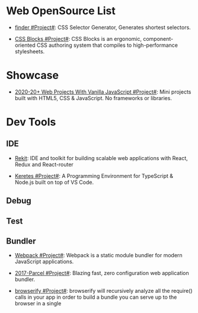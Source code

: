 # Web OpenSource List

- [finder #Project#](https://github.com/antonmedv/finder): CSS Selector Generator, Generates shortest selectors.

- [CSS Blocks #Project#](https://github.com/linkedin/css-blocks): CSS Blocks is an ergonomic, component-oriented CSS authoring system that compiles to high-performance stylesheets.

# Showcase

- [2020-20+ Web Projects With Vanilla JavaScript #Project#](https://github.com/bradtraversy/vanillawebprojects): Mini projects built with HTML5, CSS & JavaScript. No frameworks or libraries.

# Dev Tools

## IDE

- [Rekit](https://github.com/supnate/rekit): IDE and toolkit for building scalable web applications with React, Redux and React-router

- [Keretes #Project#](https://github.com/kreteshq/kretes): A Programming Environment for TypeScript & Node.js built on top of VS Code.

## Debug

## Test

## Bundler

- [Webpack #Project#](https://webpack.js.org/): Webpack is a static module bundler for modern JavaScript applications.

- [2017-Parcel #Project#](https://github.com/parcel-bundler/parcel): Blazing fast, zero configuration web application bundler.

- [browserify #Project#](https://github.com/browserify/browserify): browserify will recursively analyze all the require() calls in your app in order to build a bundle you can serve up to the browser in a single <script> tag.

- [2017-Backpack #Project#](https://github.com/jaredpalmer/backpack): Backpack is minimalistic build system for Node.js. Inspired by Facebook's create-react-app, Zeit's Next.js, and Remy's Nodemon, Backpack lets you create modern Node.js apps and services with zero configuration.

- [2017-Microbundle #Project#](https://github.com/developit/microbundle): A zero-configuration bundler for tiny modules, powered by Rollup.

- [FuseBox #Project](https://github.com/fuse-box/fuse-box): FuseBox is a bundler/module loader that combines the power of webpack, JSPM and SystemJS.

- [2019-Snowpack #Project#](https://github.com/pikapkg/snowpack): Build web applications with less tooling and 10x faster iteration. No bundler required.

- [2020-Rome #Project#](https://github.com/facebookexperimental/rome): Rome is an experimental JavaScript toolchain. It includes a compiler, linter, formatter, bundler, testing framework and more. It aims to be a comprehensive tool for anything related to the processing of JavaScript source code.

# Framework

- [Svelte #Project#](https://github.com/sveltejs/svelte): Svelte is a new way to build web applications. It's a compiler that takes your declarative components and converts them into efficient JavaScript that surgically updates the DOM.

- [Stimulus #Project#](https://github.com/stimulusjs/stimulus): A modest JavaScript framework for the HTML you already have.

- [2019-Neo #Project#](https://github.com/neomjs/neo): This is a new paradigm. If you want to enter a new era of making better Web Based User Interfaces, the following concepts will be addictive.

## State Management

- [Recoil #Project#](https://github.com/facebookexperimental/Recoil): Recoil is an experimental state management library for React apps. It provides several capabilities that are difficult to achieve with React alone, while being compatible with the newest features of React.

## Mini Program

- [wepy #Project#](https://tencent.github.io/wepy/): 让小程序支持组件化开发的框架，一个最受欢迎的小程序框架。

- [2018-mpx #Project#](https://github.com/didi/mpx): A enhanced miniprogram framework with data reactivity and deep optimizition.

- [Taro #Project#](https://github.com/NervJS/taro): 多端统一开发框架，支持用 React 的开发方式编写一次代码，生成能运行在微信小程序/百度智能小程序/支付宝小程序、H5、React Native 等的应用。

- [Remax #Project#](https://github.com/remaxjs/remax): Remax 将 React 运行在小程序环境中，让你可以使用完整的 React 进行开发。

## Scaffold

- [2018-@pika/web #Project#](https://github.com/pikapkg/web): Install npm dependencies that run directly in the browser. No Browserify, Webpack or import maps required.

- [2018-code-server #Project#](https://github.com/codercom/code-server): code-server is VS Code running on a remote server, accessible through the browser.

## Pattern Libraries

- [Material-UI #Project#](http://www.material-ui.com/#/): A Set of React Components that Implement Google's Material Design.

- [Ant Design #Project#](https://www.hugedomains.com/domain_profile.cfm?d=ant-design&e=com): An enterprise-class UI design language and React-based implementation.

- [2019-Chakra UI #Project#](https://github.com/chakra-ui/chakra-ui): ⚡️Simple, Modular & Accessible UI Components for your React Applications.

## Admin/Dashboard

- [2019-D2Admin #Project#](https://github.com/d2-projects/d2-admin): D2Admin is a fully open source and free enterprise back-end product front-end integration solution, using the latest front-end technology stack, has prepared most of the project preparations, and with a lot of sample code to help the management system agile development.

# DOM

- [Pressure.js #Project#](https://pressurejs.com/): Pressure is a JavaScript library for handling Force Touch, 3D Touch, and Pointer Pressure on the web.

## Virtual DOM

- [Snabbdom #Project#](https://github.com/snabbdom/snabbdom): A virtual DOM library with focus on simplicity, modularity, powerful features and performance.

- [asm-dom #Project#](https://github.com/mbasso/asm-dom): A minimal WebAssembly virtual DOM to build C++ SPA (Single page applications)

## Web Worker

- [Workly #Project#](https://github.com/pshihn/workly): A really simple way to move a stand-alone function/class to a worker thread.

- [workerize #Project#](https://github.com/developit/workerize): Moves a module into a Web Worker, automatically reflecting exported functions as asynchronous proxies.

- [workerize-loader #Project#](https://github.com/developit/workerize-loader): Automatically move a module into a Web Worker (Webpack loader).

- [greenlet #Project#](https://github.com/developit/greenlet): Move an async function into its own thread, a simplified single-function version of workerize.

- [2017-Comlink #Project#](https://github.com/GoogleChromeLabs/comlink): Comlink’s goal is to make WebWorkers enjoyable. Comlink removes the mental barrier of thinking about postMessage and hides the fact that you are working with workers.

## Network

- [2014-axios #Project#](https://github.com/axios/axios): Promise based HTTP client for the browser and node.js.

- [2014-request #Project](https://github.com/request/request): Request is designed to be the simplest way possible to make http calls. It supports HTTPS and follows redirects by default.

## Storage

- [2013-localForage #Project#](https://github.com/localForage/localForage): Offline storage, improved. Wraps IndexedDB, WebSQL, or localStorage using a simple but powerful API.

### Cookie

- [cookies.js #Project#](https://github.com/franciscop/cookies.js): Tastier cookies, local, session, and db storage in a tiny package. Includes subscribe() events for changes.

### DB

- [2013-Pouchdb #Project#](https://github.com/pouchdb/pouchdb): PouchDB was created to help web developers build applications that work as well offline as they do online.

- [2014-Lovefield #Project#](https://google.github.io/lovefield/): Relational Database With Schema

- [LokiJS #Project#](https://github.com/techfort/LokiJS): LokiJS is a document oriented database written in javascript, Its purpose is to store javascript objects as documents in a nosql fashion and retrieve them with a similar mechanism.

- [2017-Lowdb #Project#](https://github.com/typicode/lowdb): Small JSON database for Node, Electron and the browser. Powered by Lodash.

- [2017-RxDB #Project#](https://github.com/pubkey/rxdb): The reactive, serverless, client-side, offline-first database for your next javascript-application.

- [2017-Dexie.js #Project#](https://github.com/dfahlander/Dexie.js): Dexie.js is a wrapper library for indexedDB - the standard database in the browser.

- [2018-turtleDB #Project#](https://github.com/turtle-DB/turtleDB): turtleDB is a JavaScript framework and in-browser database for developers to build offline-first, collaborative web applications. It provides a developer-friendly API to access an in-browser database built on top of IndexedDB.

## Media | 媒介资源

- [2015-annyang #Project#](https://github.com/TalAter/annyang): A tiny javascript SpeechRecognition library that lets your users control your site with voice commands.

- [2015-SpeechKITT](https://github.com/TalAter/SpeechKITT): A flexible GUI for Speech Recognition

# Animation | 动画库

## Animation Effect

- [Woah.css #Project#](http://www.joerezendes.com/projects/Woah.css/): Animations for eccentric developers.

- [Effeckt.css #Project#](https://github.com/h5bp/Effeckt.css)

- [Hover.css #Project#](https://github.com/IanLunn/Hover): A collection of CSS3 powered hover effects to be applied to links, buttons, logos, SVG, featured images and so on.

- [iHover #Project#](http://gudh.github.io/ihover/dist/index.html#): iHover is an impressive hover effects collection, powered by pure CSS3, no dependency, work well with Bootstrap 3!

- [cssfx #Project#](https://cssfx.dev/): A carefully crafted collection designed with a focus on fluidity, simplicity, and ease of use. Powered by CSS with minimal markup. Completely open source and MIT licensed.

- [CssCo](http://www.cssco.co/): Photographic filters made with CSS, inspired by VSCO and CSSgram.

## Tween Animation | 补间动画

- [react-motion #Project#](https://github.com/chenglou/react-motion): A spring that solves your animation problems.

- [2017-Popmotion #Project#](https://popmotion.io/): A functional JavaScript motion library.

- [react-move #Project#](https://github.com/react-tools/react-move): React Move 🌀 Beautiful, data-driven animations for React.

- [popmotion #Project#](https://github.com/Popmotion/popmotion): Simple animation libraries for delightful user interfaces.

- [2017-animateplus #Project#](https://github.com/bendc/animateplus): Animate Plus is a JavaScript animation library focusing on performance and authoring flexibility. It aims to deliver a steady 60 FPS and weighs less than 3 KB (minified and compressed), making it particularly well-suited for mobile

- [2017-Ant Motion #Project#](https://motion.ant.design/): 使用 Ant Motion 能够快速在 React 框架中使用动画；我们提供了单项，组合动画，以及整套解决方案。

## Graphic Animation

- [mo.js #Project#](https://github.com/legomushroom/mojs): motion graphics toolbelt for the web.

- [bezierjs #Project#](https://github.com/Pomax/bezierjs): A node.js and client-side library for (quadratic and cubic) Bezier curve work.

- [lottie-web #Project#](https://github.com/airbnb/lottie-web): Render After Effects animations natively on Web, Android and iOS, and React Native. [React animated icons](https://github.com/useAnimations/react-useanimations),

## Plstopfic

- [Turn.js #Project#](http://www.turnjs.com/#samples/magazine2/9): Turn.js is a JavaScript library that will make your content look like a real book or magazine using all the advantages of HTML5.

## Misc

- [ola #Project#](https://github.com/franciscop/ola): Smooth animation library for interpolating numbers.

# Tuning | 性能调优

## APM

- [LagRadar #Project#](https://github.com/mobz/lag-radar): Add this to any javascript application and you can see when the app drops below 60fps as the radar sweep changes colour and gets janky.

- [Lighthouse #Project#](https://github.com/GoogleChrome/lighthouse): Lighthouse analyzes web apps and web pages, collecting modern performance metrics and insights on developer best practices.

- [stats.js #Project#](https://github.com/mrdoob/stats.js): JavaScript Performance Monitor.

- [Falcon #Project#](https://github.com/theodo/falco): Falco helps you monitor, analyze, and optimize your websites.

- [web-vitals-extension #Project#](https://github.com/GoogleChrome/web-vitals-extension): A Chrome extension to measure essential metrics for a healthy site.

- [perfume.js #Project#](https://github.com/Zizzamia/perfume.js): Web performance library for measuring all User-centric performance metrics.

- [badjs-report, 前端异常捕获与上报](https://github.com/BetterJS/badjs-report)

## Loading

- [Lozad #Project#](https://github.com/ApoorvSaxena/lozad.js): lozad.js is a light-weight library to lazy load elements using JavaScript.

- [2018-whatcss #Project#](https://github.com/jonroig/whatcss): WhatCSS.info: CSS StyleSheet Pageload Analyser/Optimizer 🤷

- [2018-instant.page #Project#](https://github.com/instantpage/instant.page): Make your site’s pages instant in 1 minute and improve your conversion rate by 1%.

- [2018-lazysizes #Project#](https://github.com/aFarkas/lazysizes): lazysizes is a fast (jank-free), SEO-friendly and self-initializing lazyloader for images (including responsive images picture/srcset), iframes, scripts/widgets and much more.

### Image

- [Jpegio #Project#](https://www.jpeg.io/): Convert any major image format into a highly optimized JPEG.

## Rendering

## PWA

- [Manifoldjs: PWA Builder #Project#](http://6me.us/hx5JS): PWA Builder will give you an easy way to provide the missing pieces of your PWA, and not weigh down your site with data you don’t need or use.

- [Offline-plugin for webpack #Project#](https://github.com/NekR/offline-plugin): This plugin is intended to provide an offline experience for webpack projects. It uses ServiceWorker, and AppCache as a fallback under the hood. Simply include this plugin in your webpack.config, and the accompanying runtime in your client script, and your project will become offline ready by caching all (or some) of the webpack output assets. you can also turn to [Easy Offline First Apps With Webpack's Offline Plugin](https://dev.to/kayis/easy-offline-first-apps-with-webpacks-offline-plugin) for further information.

- [react-progressive-web-app #Project#](http://6me.us/aRCdPU): An opinionated React based repository which is optimized for Progressive Web App development.

- [RealFaviconGenerator](http://realfavicongenerator.net/): A great way to generate all the images, favicons, and associated files needed to display your app icon across different browsers.

- [Android Asset Studio - Launcher Icon Generator](https://romannurik.github.io/AndroidAssetStudio/icons-launcher.html): Generate Android style icons.

- [pwmetrics #Project#](https://github.com/paulirish/pwmetrics): Progressive web metrics at your fingertipz

- [Workbox #Project#](https://workboxjs.org/)：Workbox 是来自 Google Chrome 团队的快速将现有应用转化为 Progressive Web Apps 的 JavaScript 库；Workbox 允许我们通过 Webpack 插件、Gulp 插件以及 npm 脚本的方式快速地为当前应用的资源创建对应加载 ServiceWorker。

## Experience Tuning

### Polyfill

- [dialog-polyfill.js #Project#](https://github.com/GoogleChrome/dialog-polyfill): Polyfill for the HTML dialog element.

- [Polyfill.io #Project#](https://polyfill.io/v3/api/): Get a bundle of polyfills which have been minified ready for production website use. This endpoint responds with a JavaScript file containing the polyfills which should be served to the requesting browser.

# Browser

- [browsh #Project#](https://github.com/browsh-org/browsh): A fully interactive, realtime, and modern text-based browser rendered to TTYs and browsers

## Feature

- [fex-ua-device #Project#](https://github.com/fex-team/ua-device): 由于在国内生产 PC 的厂家有限，大众用户使用的浏览器也主要是当前的一些主流浏览器。因此目前的 UA 解析库在对 OS、浏览器外壳、浏览器内核等的识别率都相当高。但是由于国内的移动设备的五花八门，对于移动设备的硬件信息是很难用一套通用的方法进行识别，因此 ua-device 诞生。

- [Modernizr #Project#](https://github.com/Modernizr/Modernizr)

- [feature.js #Project#](https://github.com/viljamis/feature.js)

- [Bowser #Project#](https://github.com/ded/bowser)

## Automation

- [Remote Browser #Project#](https://github.com/intoli/remote-browser): A low-level browser automation framework built on top of the Web Extensions API standard.

- [Rendertron #Project#](https://github.com/GoogleChrome/rendertron): Rendertron is a dockerized, headless Chrome rendering solution designed to render & serialise web pages on the fly.

- [Rendora #Project#](https://github.com/rendora/rendora): Rendora is a dynamic renderer to provide zero-configuration server-side rendering mainly to web crawlers in order to effortlessly improve SEO for websites.

- [headless-devtools #Project#](https://github.com/cowchimp/headless-devtools): Lets you perform Chrome DevTools actions from code by leveraging Headless Chrome+Puppeteer.

- [2020-Kasaya #Project#](https://github.com/syscolabs/kasaya): A "WYSIWYG" scripting language and runtime for browser automation.

- [2019-Playwright #Project#](https://github.com/microsoft/playwright): Playwright is a Node library to automate the Chromium, WebKit and Firefox browsers with a single API. It enables cross-browser web automation that is ever-green, capable, reliable and fast.

# Architecture

- [single-spa #Project#](https://single-spa.js.org/docs/getting-started-overview.html): Build micro frontends that coexist and can each be written with their own framework.

- [2018-Micro Frontends](https://micro-frontends.org/): Techniques, strategies and recipes for building a modern web app with multiple teams using different JavaScript frameworks.

- [Mooa #Project#](https://github.com/phodal/mooa): Mooa 是一个为 Angular 服务的微前端框架，[前端微服务化：使用微前端框架 Mooa 开发微前端应用](https://parg.co/o3F)。

# Test Runner: 测试驱动器

- [Majestic #Project#](https://github.com/Raathigesh/majestic): Majestic is an electron app that provides a UI for running tests with Jest.

# E2E Test | 端到端测试

- [Cypress #Project#](https://github.com/cypress-io/cypress): Fast, easy and reliable testing for anything that runs in a browser.

- [Wraith #Project#](https://github.com/bbc-news/wraith): A responsive screenshot comparison tool.

- [Gremlins.js #Project#](https://github.com/marmelab/gremlins.js): Monkey testing library for web apps and Node.js.

## Acceptance Test | 接受度测试

- [CodeceptJS #Project#](https://github.com/codeception/codeceptjs/): CodeceptJS is a new testing framework for end-to-end testing with WebDriver (or others). It abstracts browser interaction to simple steps which is written from a user perspective.

- [Capybara #Project#](https://github.com/teamcapybara/capybara): Capybara helps you test web applications by simulating how a real user would interact with your app. It is agnostic about the driver running your tests and comes with Rack::Test and Selenium support built in. WebKit is supported through an external gem.

## Page Comparison | 界面比较

- [Blink-Diff #Project#](https://github.com/yahoo/blink-diff): A lightweight image comparison tool.

- [Gemini #Project#](https://github.com/gemini-testing/gemini): Gemini is a utility for regression testing the visual appearance of web pages.

- [PhantomCSS #Project#](https://github.com/Huddle/PhantomCSS): CSS regression testing.

# Test Utils: 测试工具

## Cross Browser Test | 跨浏览器测试

- [Airtap #Project#](https://github.com/airtap/airtap): Airtap is an easy way to test your JavaScript in browsers, using a TAP-producing harness like tap or tape.
